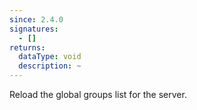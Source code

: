 ```yaml
---
since: 2.4.0
signatures:
  - []
returns:
  dataType: void
  description: ~
---
```


Reload the global groups list for the server.

